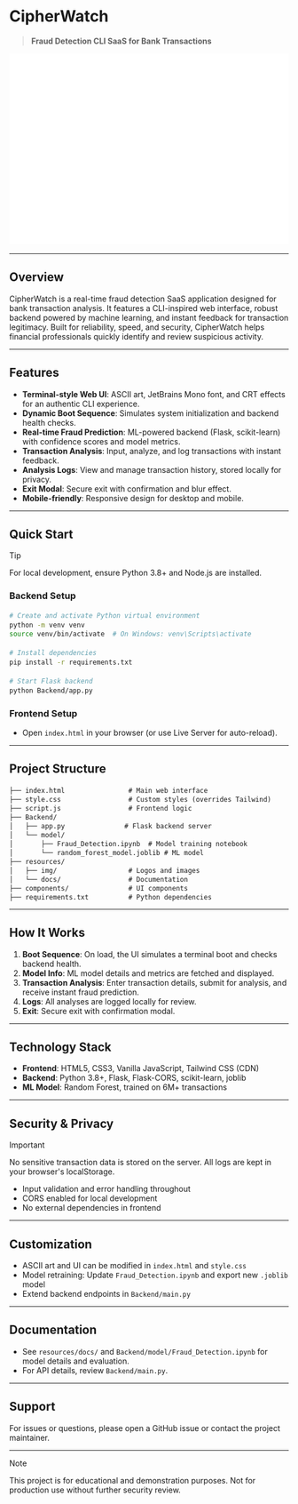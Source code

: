 # CipherWatch

> **Fraud Detection CLI SaaS for Bank Transactions**

![CipherWatch Logo](resources/icon/logo-white.png)

---

## Overview

CipherWatch is a real-time fraud detection SaaS application designed for bank transaction analysis. It features a CLI-inspired web interface, robust backend powered by machine learning, and instant feedback for transaction legitimacy. Built for reliability, speed, and security, CipherWatch helps financial professionals quickly identify and review suspicious activity.

---

## Features

- **Terminal-style Web UI**: ASCII art, JetBrains Mono font, and CRT effects for an authentic CLI experience.
- **Dynamic Boot Sequence**: Simulates system initialization and backend health checks.
- **Real-time Fraud Prediction**: ML-powered backend (Flask, scikit-learn) with confidence scores and model metrics.
- **Transaction Analysis**: Input, analyze, and log transactions with instant feedback.
- **Analysis Logs**: View and manage transaction history, stored locally for privacy.
- **Exit Modal**: Secure exit with confirmation and blur effect.
- **Mobile-friendly**: Responsive design for desktop and mobile.

---

## Quick Start

> [!TIP]
> For local development, ensure Python 3.8+ and Node.js are installed.

### Backend Setup

```bash
# Create and activate Python virtual environment
python -m venv venv
source venv/bin/activate  # On Windows: venv\Scripts\activate

# Install dependencies
pip install -r requirements.txt

# Start Flask backend
python Backend/app.py
```

### Frontend Setup

- Open `index.html` in your browser (or use Live Server for auto-reload).

---

## Project Structure

```text
├── index.html                # Main web interface
├── style.css                 # Custom styles (overrides Tailwind)
├── script.js                 # Frontend logic
├── Backend/
│   ├── app.py               # Flask backend server
│   └── model/
│       ├── Fraud_Detection.ipynb  # Model training notebook
│       └── random_forest_model.joblib # ML model
├── resources/
│   ├── img/                  # Logos and images
│   └── docs/                 # Documentation
├── components/               # UI components
├── requirements.txt          # Python dependencies
```

---

## How It Works

1. **Boot Sequence**: On load, the UI simulates a terminal boot and checks backend health.
2. **Model Info**: ML model details and metrics are fetched and displayed.
3. **Transaction Analysis**: Enter transaction details, submit for analysis, and receive instant fraud prediction.
4. **Logs**: All analyses are logged locally for review.
5. **Exit**: Secure exit with confirmation modal.

---

## Technology Stack

- **Frontend**: HTML5, CSS3, Vanilla JavaScript, Tailwind CSS (CDN)
- **Backend**: Python 3.8+, Flask, Flask-CORS, scikit-learn, joblib
- **ML Model**: Random Forest, trained on 6M+ transactions

---

## Security & Privacy

> [!IMPORTANT]
> No sensitive transaction data is stored on the server. All logs are kept in your browser's localStorage.

- Input validation and error handling throughout
- CORS enabled for local development
- No external dependencies in frontend

---

## Customization

- ASCII art and UI can be modified in `index.html` and `style.css`
- Model retraining: Update `Fraud_Detection.ipynb` and export new `.joblib` model
- Extend backend endpoints in `Backend/main.py`

---

## Documentation

- See `resources/docs/` and `Backend/model/Fraud_Detection.ipynb` for model details and evaluation.
- For API details, review `Backend/main.py`.

---

## Support

For issues or questions, please open a GitHub issue or contact the project maintainer.

---

> [!NOTE]
> This project is for educational and demonstration purposes. Not for production use without further security review.
